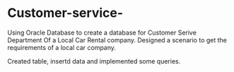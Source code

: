 # Customer-service-
Using Oracle Database to create a database for Customer Serive Department Of a Local Car Rental company.
Designed a scenario to get the requirements of a local car company.

Created table, insertd data and implemented some queries.
